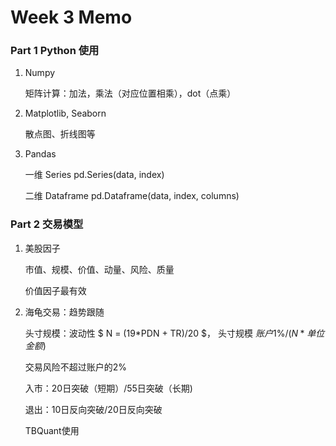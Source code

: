 # Week 3 Memo

### Part 1 Python 使用

1. Numpy

   矩阵计算：加法，乘法（对应位置相乘），dot（点乘）

2. Matplotlib, Seaborn

   散点图、折线图等

3. Pandas

   一维 Series pd.Series(data, index)

   二维 Dataframe pd.Dataframe(data, index, columns)

### Part 2 交易模型

1. 美股因子

   市值、规模、价值、动量、风险、质量

   价值因子最有效

2. 海龟交易：趋势跟随

   头寸规模：波动性 $ N = (19*PDN + TR)/20 $， 头寸规模 $账户1\%/(N*单位金额)$

   交易风险不超过账户的2%

   入市：20日突破（短期）/55日突破（长期)

   退出：10日反向突破/20日反向突破

   TBQuant使用

   
